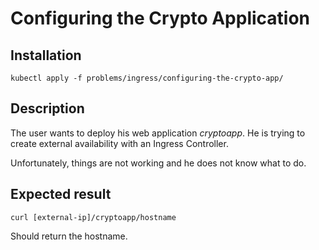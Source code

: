 # Configuring the Crypto Application

## Installation
```
kubectl apply -f problems/ingress/configuring-the-crypto-app/
```
## Description

The user wants to deploy his web application *cryptoapp*. He is trying to create external availability with an Ingress Controller.

Unfortunately, things are not working and he does not know what to do.

## Expected result

```
curl [external-ip]/cryptoapp/hostname
```
Should return the hostname.